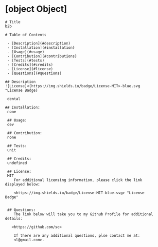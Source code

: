 # [object Object]

    # Title 
    b2b

    # Table of Contents

     - [Description](#description)
     - [Installation](#installation)
     - [Usage](#usage)
     - [Contribution](#contributions)
     - [Tests](#tests)
     - [Credits](#credits)
     - [License](#license)
     - [Questions](#questions)

    ## Description
    ![License]<(https://img.shields.io/badge/License-MIT>-blue.svg "License Badge)

     dental

    ## Installation:
     none

     ## Usage:
     dev

     ## Contribution:
     none

     ## Tests:
     unit

     ## Credits:
     undefined
     
     ## License:
     MIT
        For additional licensing information, please click the link displayed below:

        <https://img.shields.io/badge/License-MIT-blue.svg> "License Badge"

        
     ## Questions:
        The link below will take you to my Github Profile for additional details:

       <https://github.com/sc>
    
        If there are any additional questions, plse contact me at:  
        <l@gmail.com>.

    